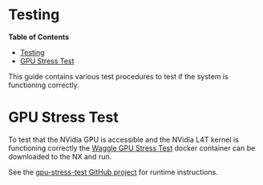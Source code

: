 # Testing

**Table of Contents**
- [Testing](#testing)
- [GPU Stress Test](#gpu-stress-test)

This guide contains various test procedures to test if the system is functioning correctly.

# GPU Stress Test

To test that the NVidia GPU is accessible and the NVidia L4T kernel is
functioning correctly the [Waggle GPU Stress Test](https://hub.docker.com/r/waggle/gpu-stress-test)
docker container can be downloaded to the NX and run.

See the [gpu-stress-test GitHub project](https://github.com/waggle-sensor/gpu-stress-test)
for runtime instructions.
